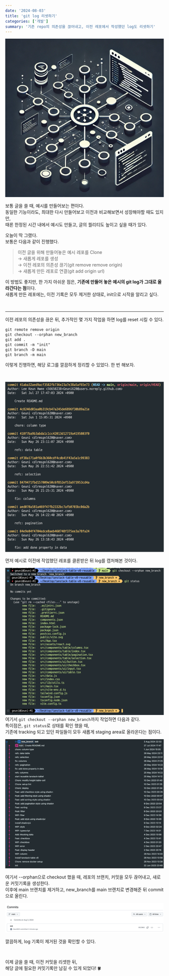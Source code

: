 ```yaml
---
date: '2024-08-03'
title: 'git log 리셋하기'
categories: ['개발']
summary: '기존 repo의 의존성을 끊어내고, 이전 레포에서 작성했던 log도 리셋하기'
---
```


![](./img.webp)

보통 글을 쓸 때, 예시를 만들어보는 편이다.  
동일한 기능이라도, 최대한 다시 만들어보고 이전과 비교해보면서 성장해야할 때도 있지만,  
때론 한정된 시간 내에서 예시도 만들고, 글의 퀄리티도 높이고 싶을 때가 있다.

오늘이 딱 그랬다.  
보통은 다음과 같이 진행했다.

> 이전 글을 위해 만들어놓은 예시 레포를 Clone  
> → 새롭게 레포를 생성  
> → 이전 레포의 의존성 끊기(git remove remove origin)  
> → 새롭게 만든 레포로 연결(git add origin url)

이 방법도 좋지만, 한 가지 아쉬운 점은, **기존에 만들어 놓은 예시의 git log가 그대로 올라간다는 점**이다.  
새롭게 만든 레포에는, 이전 기록은 모두 제거한 상태로, init으로 시작을 알리고 싶다.

<br/>

---

이전 레포의 의존성을 끊은 뒤, 추가적인 몇 가지 작업을 하면 log를 reset 시킬 수 있다.

```
git remote remove origin
git checkout --orphan new_branch
git add .
git commit -m "init"
git branch -D main
git branch -m main
```

이렇게 진행하면, 해당 로그를 깔끔하게 정리할 수 있었다.
한 번 해보자.

<br/>

![](./git-log.png)

먼저 예시로 이전에 작업했던 레포를 클론받은 뒤 log를 캡처해본 것이다.

![](./orphan-branch.png)
여기서 `git checkout --orphan new_branch`까지 작업하면 다음과 같다.  
특이점은, `git status`로 상태를 확인 했을 때,  
기존에 tracking 되고 있던 파일들이 모두 새롭게 staging area로 올라온다는 점이다.

![](./git-graph.png)

여기서 --orphan으로 checkout 했을 때, 레포의 브랜치, 커밋을 모두 끊어내고, 새로운 커밋기록을 생성한다.  
이후에 main 브랜치를 제거하고, new_branch를 main 브랜치로 변경해준 뒤 commit으로 올린다.

![](./commits.png)

깔끔하게, log 기록이 제거된 것을 확인할 수 있다.

<br/>

이제 글을 쓸 때, 이전 커밋을 리셋한 뒤,  
해당 글에 필요한 커밋기록만 남길 수 있게 되었다! 🍀
